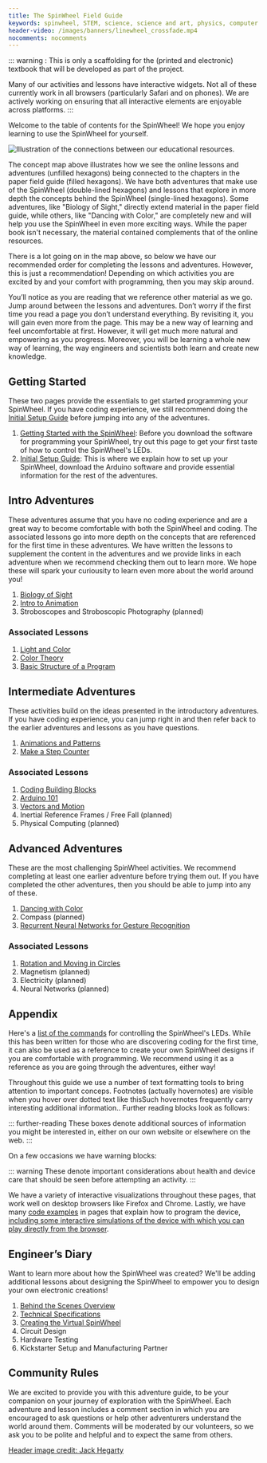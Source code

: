 ```yaml
---
title: The SpinWheel Field Guide
keywords: spinwheel, STEM, science, science and art, physics, computer science, middle school, high school, textbook
header-video: /images/banners/linewheel_crossfade.mp4
nocomments: nocomments
---
```


::: warning :
This is only a scaffolding for the (printed and electronic) textbook that will be developed as part of the project.

Many of our activities and lessons have interactive widgets. Not all of these currently work in all browsers (particularly Safari and on phones). We are actively working on ensuring that all interactive elements are enjoyable across platforms.
:::

Welcome to the table of contents for the SpinWheel! We hope you enjoy learning to use the SpinWheel for yourself. 

![Illustration of the connections between our educational resources.](/images/bookpics/concept_map_sketch_xkcd_font.png "Illustration of the connections between the print and online resources.")

The concept map above illustrates how we see the online lessons 
and adventures (unfilled hexagons) being connected 
to the chapters in the paper field guide (filled hexagons). 
We have both adventures that make use of the SpinWheel 
(double-lined hexagons) 
and lessons that explore in more depth the concepts 
behind the SpinWheel (single-lined hexagons). 
Some adventures, like "Biology of Sight," 
directly extend material in the paper field guide, 
while others, like "Dancing with Color," 
are completely new and will help you use the SpinWheel in even more exciting ways. 
While the paper book isn't necessary, 
the material contained complements that of the online resources.  

There is a lot going on in the map above, 
so below we have our recommended order for completing the lessons and adventures. 
However, this is just a recommendation! 
Depending on which activities you are excited by 
and your comfort with programming, then you may skip around.

You’ll notice as you are reading that we reference other material as we go. 
Jump around between the lessons and adventures. 
Don’t worry if the first time you read a page you don’t understand everything. 
By revisiting it, you will gain even more from the page. 
This may be a new way of learning and feel uncomfortable at first. 
However, it will get much more natural and empowering as you progress. 
Moreover, you will be learning a whole new way of learning, 
the way engineers and scientists both learn and create new knowledge.

## Getting Started

These two pages provide the essentials to get started programming your SpinWheel. 
If you have coding experience, we still recommend doing the [Initial Setup Guide](/quickstart) before jumping into any of the adventures.

1. [Getting Started with the SpinWheel](/intro): Before you download the software for programming your SpinWheel, try out this page to get your first taste of how to control the SpinWheel's LEDs. 
2. [Initial Setup Guide](/quickstart): This is where we explain how to set up your SpinWheel, download the Arduino software and provide essential information for the rest of the adventures.

## Intro Adventures

These adventures assume that you have no coding experience and are a great way to become comfortable with both the SpinWheel and coding. The associated lessons go into more depth on the concepts that are referenced for the first time in these adventures. We have written the lessons to supplement the content in the adventures and we provide links in each adventure when we recommend checking them out to learn more. We hope these will spark your curiousity to learn even more about the world around you!

1. [Biology of Sight](/sight)
2. [Intro to Animation](/animation)
3. Stroboscopes and Stroboscopic Photography (planned)

### Associated Lessons
1. [Light and Color](/lightandcolor)
2. [Color Theory](/colortheory)
3. [Basic Structure of a Program](/basics)


## Intermediate Adventures

These activities build on the ideas presented in the introductory adventures. If you have coding experience, you can jump right in and then refer back to the earlier adventures and lessons as you have questions.

1. [Animations and Patterns](/animation2)
2. [Make a Step Counter](/stepcounter)

### Associated Lessons
1. [Coding Building Blocks](/progpatterns)
2. [Arduino 101](/arduino101) 
3. [Vectors and Motion](/vectors)
5. Inertial Reference Frames / Free Fall (planned)
6. Physical Computing (planned)

## Advanced Adventures

These are the most challenging SpinWheel activities. We recommend completing at least one earlier adventure before trying them out. If you have completed the other adventures, then you should be able to jump into any of these. 

1. [Dancing with Color](/dancing)
2. Compass (planned)
3. [Recurrent Neural Networks for Gesture Recognition](/rnn)

### Associated Lessons
1. [Rotation and Moving in Circles](/rotation)
2. Magnetism (planned)
3. Electricity (planned)
4. Neural Networks (planned)

## Appendix

Here's a [list of the commands](/allcommands) for controlling the SpinWheel's LEDs. While this has been written for those who are discovering coding for the first time, it can also be used as a reference to create your own SpinWheel designs if you are comfortable with programming. We recommend using it as a reference as you are going through the adventures, either way!

Throughout this guide we use a number of text formatting tools to bring attention to important conceps. Footnotes (actually hovernotes) are visible when you hover <span class="footnote">over dotted text like this<span>Such hovernotes frequently carry interesting additional information.</span></span>.
Further reading blocks look as follows:

::: further-reading
These boxes denote additional sources of information you might be interested in, either on our own website or elsewhere on the web.
:::

On a few occasions we have warning blocks:

::: warning
These denote important considerations about health and device care that should be seen before attempting an activity.
:::

We have a variety of interactive visualizations throughout these pages, that work well on desktop browsers like Firefox and Chrome. Lastly, we have many [code examples](/basics) in pages that explain how to program the device, [including some interactive simulations of the device with which you can play directly from the browser](/allcommands).


## Engineer’s Diary

Want to learn more about how the SpinWheel was created? We'll be adding additional lessons about designing the SpinWheel to empower you to design your own electronic creations!

1. [Behind the Scenes Overview](/behindthescenes_long/)
2. [Technical Specifications](/specs)
3. [Creating the Virtual SpinWheel](/transpile)
4. Circuit Design
5. Hardware Testing
6. Kickstarter Setup and Manufacturing Partner

## Community Rules

We are excited to provide you with this adventure guide, to be your companion on your journey of exploration with the SpinWheel. Each adventure and lesson includes a comment section in which you are encouraged to ask questions or help other adventurers understand the world around them. Comments will be moderated by our volunteers, so we ask you to be polite and helpful and to expect the same from others.

<a class="imagecredit" href="https://johnhegarty8.wixsite.com/johnhegarty">Header image credit: Jack Hegarty</a>
